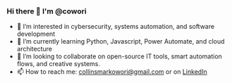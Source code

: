 ### Hi there 👋 I'm @cowori

- 👀 I’m interested in cybersecurity, systems automation, and software development
- 🌱 I’m currently learning Python, Javascript, Power Automate, and cloud architecture
- 💞️ I’m looking to collaborate on open-source IT tools, smart automation flows, and creative systems.
- 📫 How to reach me: collinsmarkowori@gmail.com or on [LinkedIn](https://www.linkedin.com/in/collins-mark-owori-2b2424222)

<!---
cowori/cowori is a ✨ special ✨ repository because its `README.md` (this file) appears on your GitHub profile.
You can click the Preview link to take a look at your changes.
--->
